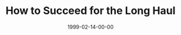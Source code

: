---
layout: message
category: message
series: "Surviving Success"
title: "How to Succeed for the Long Haul"
date: 1999-02-14-00-00
message_id: 407
---
